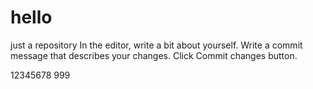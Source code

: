 # hello
just a repository
In the editor, write a bit about yourself.
Write a commit message that describes your changes.
Click Commit changes button.

12345678
999
